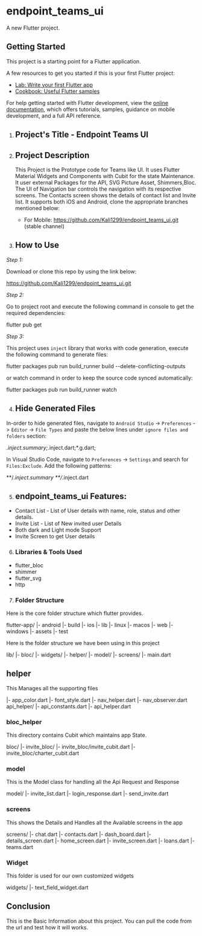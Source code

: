 # endpoint_teams_ui

A new Flutter project.

## Getting Started

This project is a starting point for a Flutter application.

A few resources to get you started if this is your first Flutter project:

- [Lab: Write your first Flutter app](https://docs.flutter.dev/get-started/codelab)
- [Cookbook: Useful Flutter samples](https://docs.flutter.dev/cookbook)

For help getting started with Flutter development, view the
[online documentation](https://docs.flutter.dev/), which offers tutorials,
samples, guidance on mobile development, and a full API reference.

1. ## Project's Title - Endpoint Teams UI
2. ## Project Description
    This Project is the Prototype code for Teams like UI. It uses Flutter Material Widgets and Components with Cubit for the
state Maintenance. It user external Packages for the API, SVG Picture Asset, Shimmers,Bloc. The UI of Navigation bar controls
the navigation with its respective screens. The Contacts screen shows the details of contact list and Invite list.
It supports both iOS and Android, clone the appropriate branches mentioned below:

   * For Mobile: https://github.com/Kali1299/endpoint_teams_ui.git (stable channel)
3. ## How to Use

*Step 1:*

Download or clone this repo by using the link below:


https://github.com/Kali1299/endpoint_teams_ui.git


*Step 2:*

Go to project root and execute the following command in console to get the required dependencies:


flutter pub get


*Step 3:*

This project uses `inject` library that works with code generation, execute the following command to generate files:


flutter packages pub run build_runner build --delete-conflicting-outputs


or watch command in order to keep the source code synced automatically:


flutter packages pub run build_runner watch

4. ## Hide Generated Files

In-order to hide generated files, navigate to `Android Studio` -> `Preferences` -> `Editor` -> `File Types` and paste the below lines under `ignore files and folders` section:


*.inject.summary;*.inject.dart;*.g.dart;


In Visual Studio Code, navigate to `Preferences` -> `Settings` and search for `Files:Exclude`. Add the following patterns:

**/*.inject.summary
**/*.inject.dart

5. ## endpoint_teams_ui Features:

* Contact List - List of User details with name, role, status and other details.
* Invite List - List of New invited user Details
* Both dark and Light mode Support
* Invite Screen to get User details

6. ### Libraries & Tools Used

* flutter_bloc
* shimmer
* flutter_svg
* http

7. ### Folder Structure
Here is the core folder structure which flutter provides.


flutter-app/
|- android
|- build
|- ios
|- lib
|- linux
|- macos
|- web
|- windows
|- assets
|- test


Here is the folder structure we have been using in this project


lib/
|- bloc/
|- widgets/
|- helper/
|- model/
|- screens/
|- main.dart

## helper

This Manages all the supporting files 

|- app_color.dart
|- font_style.dart
|- nav_helper.dart
|- nav_observer.dart
api_helper/
|- api_constants.dart
|- api_helper.dart


### bloc_helper

This directory contains Cubit which maintains app State.

bloc/
|- invite_bloc/
|- invite_bloc/invite_cubit.dart
|- invite_bloc/charter_cubit.dart


### model

This is the Model class for handling all the Api Request and Response


model/
|- invite_list.dart
|- login_response.dart
|- send_invite.dart

### screens

This shows the Details and Handles all the Available screens in the app

screens/
|- chat.dart
|- contacts.dart
|- dash_board.dart
|- details_screen.dart
|- home_screen.dart
|- invite_screen.dart
|- loans.dart
|- teams.dart

### Widget

This folder is used for our own customized widgets

widgets/
|- text_field_widget.dart

## Conclusion

This is the Basic Information about this project. You can pull the code from the url and test how it will works.

    
